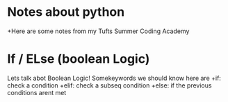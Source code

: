# Notes about python

+Here are some notes from my Tufts Summer Coding Academy

# If / ELse (boolean Logic)

Lets talk abot Boolean Logic! Somekeywords we should know here are
+if: check a condition
+elif: check a subseq condition
+else: if the previous conditions arent met
